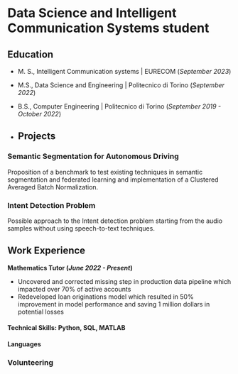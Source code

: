 # Data Science and Intelligent Communication Systems student

## Education
- M. S., Intelligent Communication systems | EURECOM (_September 2023_)								       		
- M.S., Data Science and Engineering	| Politecnico di Torino (_September 2022_)	 			        		
- B.S., Computer Engineering | Politecnico di Torino (_September 2019 - October 2022_)

- ## Projects
### Semantic Segmentation for Autonomous Driving
Proposition of a benchmark to test existing techniques in semantic
segmentation and federated learning and implementation of a Clustered Averaged Batch Normalization.

### Intent Detection Problem
Possible approach to the Intent detection problem starting from the audio samples without using speech-to-text techniques.


## Work Experience
**Mathematics Tutor (_June 2022 - Present_)**
- Uncovered and corrected missing step in production data pipeline which impacted over 70% of active accounts
- Redeveloped loan originations model which resulted in 50% improvement in model performance and saving 1 million dollars in potential losses


#### Technical Skills: Python, SQL, MATLAB

#### Languages

### Volunteering
